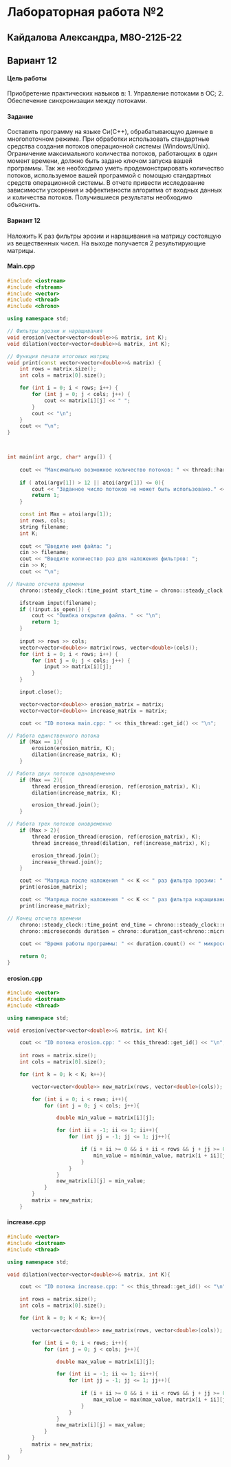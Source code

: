 # Лабораторная работа №2
## Кайдалова Александра, М8О-212Б-22
## Вариант 12

#### Цель работы
Приобретение практических навыков в:
    1. Управление потоками в ОС;
    2. Обеспечение синхронизации между потоками.

#### Задание
Составить программу на языке Си(C++), обрабатывающую данные в многопоточном режиме. При  обработки использовать стандартные средства создания потоков операционной системы  (Windows/Unix). Ограничение максимального количества потоков, работающих в один момент  времени, должно быть задано ключом запуска вашей программы. Так же необходимо уметь продемонстрировать количество потоков, используемое вашей  программой с помощью стандартных средств операционной системы. В отчете привести исследование зависимости ускорения и эффективности алгоритма от входных  данных и количества потоков. Получившиеся результаты необходимо объяснить.

#### Вариант 12
Наложить K раз фильтры эрозии и наращивания на матрицу состоящую из вещественных чисел. На выходе получается 2 результирующие матрицы.

#### Main.cpp
```cpp
#include <iostream>
#include <fstream>
#include <vector>
#include <thread>
#include <chrono>

using namespace std;

// Фильтры эрозии и наращивания
void erosion(vector<vector<double>>& matrix, int K);
void dilation(vector<vector<double>>& matrix, int K);

// Функция печати итоговых матриц
void print(const vector<vector<double>>& matrix) {
    int rows = matrix.size();
    int cols = matrix[0].size();

    for (int i = 0; i < rows; i++) {
        for (int j = 0; j < cols; j++) {
            cout << matrix[i][j] << " ";
        }
        cout << "\n";
    }
    cout << "\n";
}



int main(int argc, char* argv[]) {
    
    cout << "Максимально возможное количество потоков: " << thread::hardware_concurrency() << "\n";
    
    if ( atoi(argv[1]) > 12 || atoi(argv[1]) <= 0){
        cout << "Заданное число потоков не может быть использовано." << "\n";
        return 1;
    }

    const int Max = atoi(argv[1]);
    int rows, cols;
    string filename;
    int K;
    
    cout << "Введите имя файла: ";
    cin >> filename;
    cout << "Введите количество раз для наложения фильтров: ";
    cin >> K;
    cout << "\n";

// Начало отсчета времени
    chrono::steady_clock::time_point start_time = chrono::steady_clock::now();

    ifstream input(filename);
    if (!input.is_open()) {
        cout << "Ошибка открытия файла. " << "\n";
        return 1;
    }
    
    input >> rows >> cols;
    vector<vector<double>> matrix(rows, vector<double>(cols));
    for (int i = 0; i < rows; i++) {
        for (int j = 0; j < cols; j++) {
            input >> matrix[i][j];
        }
    }

    input.close();

    vector<vector<double>> erosion_matrix = matrix;
    vector<vector<double>> increase_matrix = matrix;

    cout << "ID потока main.cpp: " << this_thread::get_id() << "\n";

// Работа единственного потока
    if (Max == 1){
        erosion(erosion_matrix, K);
        dilation(increase_matrix, K);
    }

// Работа двух потоков одновременно
    if (Max == 2){
        thread erosion_thread(erosion, ref(erosion_matrix), K);
        dilation(increase_matrix, K);

        erosion_thread.join();
    }

// Работа трех потоков оновременно
    if (Max > 2){
        thread erosion_thread(erosion, ref(erosion_matrix), K);
        thread increase_thread(dilation, ref(increase_matrix), K);

        erosion_thread.join();
        increase_thread.join();
    }

    cout << "Матрица после наложения " << K << " раз фильтра эрозии: " << "\n";
    print(erosion_matrix);

    cout << "Матрица после наложения " << K << " раз фильтра наращивания: " << "\n";
    print(increase_matrix);

// Конец отсчета времени
    chrono::steady_clock::time_point end_time = chrono::steady_clock::now();
    chrono::microseconds duration = chrono::duration_cast<chrono::microseconds>(end_time - start_time);
    
    cout << "Время работы программы: " << duration.count() << " микросекунд. " << "\n";

    return 0;
}
```

#### erosion.cpp
```cpp
#include <vector>
#include <iostream>
#include <thread>

using namespace std;

void erosion(vector<vector<double>>& matrix, int K){

    cout << "ID потока erosion.cpp: " << this_thread::get_id() << "\n";
    
    int rows = matrix.size();
    int cols = matrix[0].size();

    for (int k = 0; k < K; k++){

        vector<vector<double>> new_matrix(rows, vector<double>(cols));

        for (int i = 0; i < rows; i++){
            for (int j = 0; j < cols; j++){

                double min_value = matrix[i][j];

                for (int ii = -1; ii <= 1; ii++){
                    for (int jj = -1; jj <= 1; jj++){

                        if (i + ii >= 0 && i + ii < rows && j + jj >= 0 && j + jj < cols){
                            min_value = min(min_value, matrix[i + ii][j + jj]);
                        }
                    }
                }
                new_matrix[i][j] = min_value;
            }
        }
        matrix = new_matrix;
    }
```

#### increase.cpp
```cpp
#include <vector>
#include <iostream>
#include <thread>

using namespace std;

void dilation(vector<vector<double>>& matrix, int K){

    cout << "ID потока increase.cpp: " << this_thread::get_id() << "\n";

    int rows = matrix.size();
    int cols = matrix[0].size();

    for (int k = 0; k < K; k++){

        vector<vector<double>> new_matrix(rows, vector<double>(cols));

        for (int i = 0; i < rows; i++){
            for (int j = 0; j < cols; j++){

                double max_value = matrix[i][j];

                for (int ii = -1; ii <= 1; ii++){
                    for (int jj = -1; jj <= 1; jj++){
                        
                        if (i + ii >= 0 && i + ii < rows && j + jj >= 0 && j + jj < cols){
                            max_value = max(max_value, matrix[i + ii][j + jj]);
                        }
                    }
                }
                new_matrix[i][j] = max_value;
            }
        }
        matrix = new_matrix;
    }
}
```